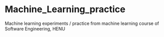 # Machine_Learning_practice
Machine learning experiments / practice from machine learning course of Software Engineering, HENU
